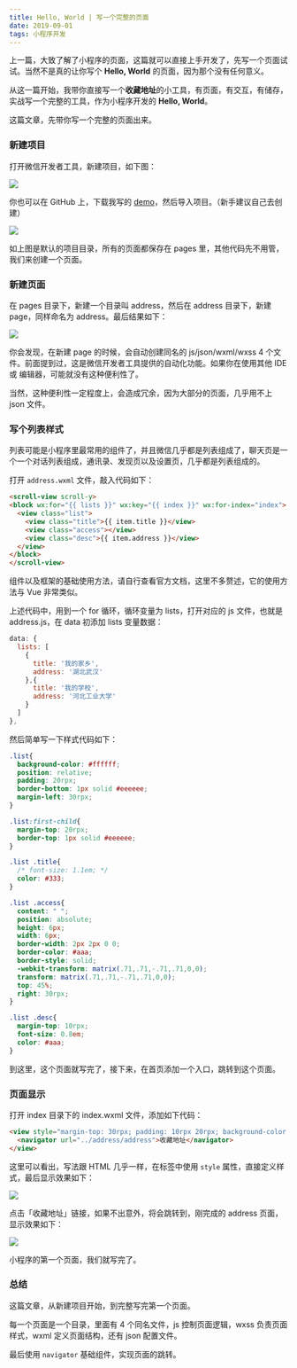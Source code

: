 ```yaml
---
title: Hello, World | 写一个完整的页面
date: 2019-09-01
tags: 小程序开发
---
```


上一篇，大致了解了小程序的页面，这篇就可以直接上手开发了，先写一个页面试试。当然不是真的让你写个 **Hello, World** 的页面，因为那个没有任何意义。

从这一篇开始，我带你直接写一个**收藏地址**的小工具，有页面，有交互，有储存，实战写一个完整的工具，作为小程序开发的 **Hello, World**。

这篇文章，先带你写一个完整的页面出来。

### 新建项目
打开微信开发者工具，新建项目，如下图：

![](../image/collection/miniprogram/2019-09-02-15-18-34.png)

你也可以在 GitHub 上，下载我写的 [demo](https://github.com/pengloo53/miniprogram-demos)，然后导入项目。（新手建议自己去创建）

![](../image/collection/miniprogram/2019-09-02-15-22-43.png)

如上图是默认的项目目录，所有的页面都保存在 pages 里，其他代码先不用管，我们来创建一个页面。

### 新建页面
在 pages 目录下，新建一个目录叫 address，然后在 address 目录下，新建 page，同样命名为 address。最后结果如下：

![](../image/collection/miniprogram/2019-09-02-15-25-49.png)

你会发现，在新建 page 的时候，会自动创建同名的 js/json/wxml/wxss 4 个文件。前面提到过，这是微信开发者工具提供的自动化功能。如果你在使用其他 IDE 或 编辑器，可能就没有这种便利性了。

当然，这种便利性一定程度上，会造成冗余，因为大部分的页面，几乎用不上 json 文件。

### 写个列表样式
列表可能是小程序里最常用的组件了，并且微信几乎都是列表组成了，聊天页是一个一个对话列表组成，通讯录、发现页以及设置页，几乎都是列表组成的。

打开 `address.wxml` 文件，敲入代码如下：

```html
<scroll-view scroll-y>
<block wx:for="{{ lists }}" wx:key="{{ index }}" wx:for-index="index">
  <view class="list">
    <view class="title">{{ item.title }}</view>
    <view class="access"></view>
    <view class="desc">{{ item.address }}</view>
  </view>
</block>
</scroll-view>
```

组件以及框架的基础使用方法，请自行查看官方文档，这里不多赘述，它的使用方法与 Vue 非常类似。

上述代码中，用到一个 for 循环，循环变量为 lists，打开对应的 js 文件，也就是 address.js，在 data 初添加 lists 变量数据：

```js
data: {
  lists: [
    {
      title: '我的家乡',
      address: '湖北武汉'
    },{
      title: '我的学校',
      address: '河北工业大学'
    }
  ]
},
```

然后简单写一下样式代码如下：

```css
.list{
  background-color: #ffffff;
  position: relative;
  padding: 20rpx;
  border-bottom: 1px solid #eeeeee;
  margin-left: 30rpx;
}

.list:first-child{
  margin-top: 20rpx;
  border-top: 1px solid #eeeeee;
}

.list .title{
  /* font-size: 1.1em; */
  color: #333;
}

.list .access{
  content: " ";
  position: absolute;
  height: 6px;
  width: 6px;
  border-width: 2px 2px 0 0;
  border-color: #aaa;
  border-style: solid;
  -webkit-transform: matrix(.71,.71,-.71,.71,0,0);
  transform: matrix(.71,.71,-.71,.71,0,0);
  top: 45%;
  right: 30rpx;
}

.list .desc{
  margin-top: 10rpx;
  font-size: 0.8em;
  color: #aaa;
}
```

到这里，这个页面就写完了，接下来，在首页添加一个入口，跳转到这个页面。

### 页面显示
打开 index 目录下的 index.wxml 文件，添加如下代码：

```html
<view style="margin-top: 30rpx; padding: 10rpx 20rpx; background-color:#eeeeee">
  <navigator url="../address/address">收藏地址</navigator>
</view>
```

这里可以看出，写法跟 HTML 几乎一样，在标签中使用 `style` 属性，直接定义样式，最后显示效果如下：

![](../image/collection/miniprogram/2019-09-02-21-02-28.png)

点击「收藏地址」链接，如果不出意外，将会跳转到，刚完成的 address 页面，显示效果如下：

![](../image/collection/miniprogram/2019-09-02-21-05-09.png)

小程序的第一个页面，我们就写完了。

### 总结
这篇文章，从新建项目开始，到完整写完第一个页面。

每一个页面是一个目录，里面有 4 个同名文件，js 控制页面逻辑，wxss 负责页面样式，wxml 定义页面结构，还有 json 配置文件。

最后使用 `navigator` 基础组件，实现页面的跳转。